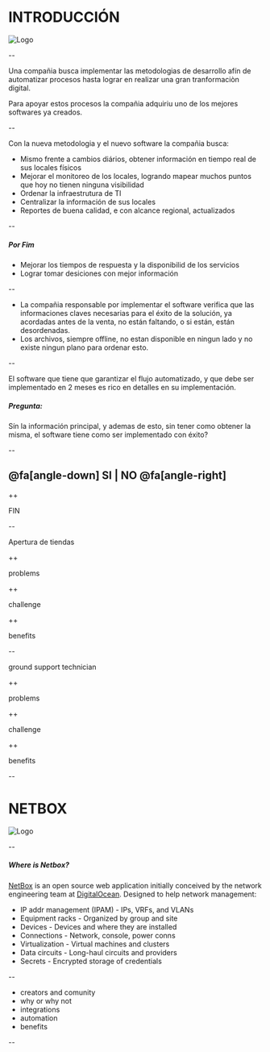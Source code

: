 
# INTRODUCCIÓN

![Logo](https://www.cencosud.com/cencosud/site/artic/20160119/imag/foto_0000000320160119163856.png)

--

Una compañia busca implementar las metodologias de desarrollo afín de automatizar procesos hasta lograr en realizar una gran tranformaciòn digital.

Para apoyar estos procesos la compañia adquiriu uno de los mejores softwares ya creados.

--

Con la nueva metodologia y el nuevo software la compañia busca:
* Mismo frente a cambios diários, obtener información en tiempo real de sus locales físicos
* Mejorar el monitoreo de los locales, logrando mapear muchos puntos que hoy no tienen ninguna visibilidad
* Ordenar la infraestrutura de TI
* Centralizar la información de sus locales
* Reportes de buena calidad, e con alcance regional, actualizados

--

##### Por Fim

* Mejorar los tiempos de respuesta y la disponibilid de los servicios
* Lograr tomar desiciones con mejor información

--

* La compañia responsable por implementar el software verifica que las informaciones claves necesarias para el éxito de la solución, ya acordadas antes de la venta, no están faltando, o si están, están desordenadas.
* Los archivos, siempre offline, no estan disponible en ningun lado y no existe ningun plano para ordenar esto.

--

El software que tiene que garantizar el flujo automatizado, y que debe ser implementado en 2 meses es rico en detalles en su implementación.
##### Pregunta:
Sín la información principal, y ademas de esto, sin tener como obtener la misma, el software tiene como ser implementado con éxito?
 
--

## @fa[angle-down] SI    |    NO @fa[angle-right]

++

FIN

--

Apertura de tiendas

++

problems

++

challenge

++

benefits

--

ground support technician

++

problems

++

challenge

++

benefits

--

# NETBOX

![Logo](https://www.cencosud.com/cencosud/site/artic/20160119/imag/foto_0000000320160119163856.png)

--

##### Where is Netbox?

[NetBox](https://netbox.readthedocs.io/en/latest/) is an open source web application initially conceived by the network engineering team at [DigitalOcean](https://www.digitalocean.com/). Designed to help network management:

* IP addr management (IPAM) - IPs, VRFs, and VLANs
* Equipment racks - Organized by group and site
* Devices - Devices and where they are installed
* Connections - Network, console, power conns
* Virtualization - Virtual machines and clusters
* Data circuits - Long-haul circuits and providers
* Secrets - Encrypted storage of credentials

--

* creators and comunity
* why or why not
* integrations
* automation
* benefits

--
